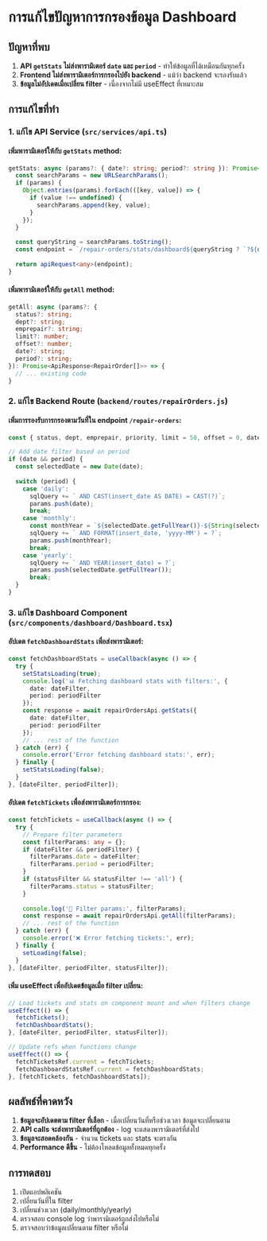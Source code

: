 # การแก้ไขปัญหาการกรองข้อมูล Dashboard

## ปัญหาที่พบ
1. **API `getStats` ไม่ส่งพารามิเตอร์ `date` และ `period`** - ทำให้ข้อมูลที่ได้เหมือนกันทุกครั้ง
2. **Frontend ไม่ส่งพารามิเตอร์การกรองไปยัง backend** - แม้ว่า backend จะรองรับแล้ว
3. **ข้อมูลไม่อัปเดตเมื่อเปลี่ยน filter** - เนื่องจากไม่มี useEffect ที่เหมาะสม

## การแก้ไขที่ทำ

### 1. แก้ไข API Service (`src/services/api.ts`)

#### เพิ่มพารามิเตอร์ให้กับ `getStats` method:
```typescript
getStats: async (params?: { date?: string; period?: string }): Promise<ApiResponse<...>> => {
  const searchParams = new URLSearchParams();
  if (params) {
    Object.entries(params).forEach(([key, value]) => {
      if (value !== undefined) {
        searchParams.append(key, value);
      }
    });
  }
  
  const queryString = searchParams.toString();
  const endpoint = `/repair-orders/stats/dashboard${queryString ? `?${queryString}` : ''}`;
  
  return apiRequest<any>(endpoint);
}
```

#### เพิ่มพารามิเตอร์ให้กับ `getAll` method:
```typescript
getAll: async (params?: {
  status?: string;
  dept?: string;
  emprepair?: string;
  limit?: number;
  offset?: number;
  date?: string;
  period?: string;
}): Promise<ApiResponse<RepairOrder[]>> => {
  // ... existing code
}
```

### 2. แก้ไข Backend Route (`backend/routes/repairOrders.js`)

#### เพิ่มการรองรับการกรองตามวันที่ใน endpoint `/repair-orders`:
```javascript
const { status, dept, emprepair, priority, limit = 50, offset = 0, date, period } = req.query;

// Add date filter based on period
if (date && period) {
  const selectedDate = new Date(date);
  
  switch (period) {
    case 'daily':
      sqlQuery += ` AND CAST(insert_date AS DATE) = CAST(?)`;
      params.push(date);
      break;
    case 'monthly':
      const monthYear = `${selectedDate.getFullYear()}-${String(selectedDate.getMonth() + 1).padStart(2, '0')}`;
      sqlQuery += ` AND FORMAT(insert_date, 'yyyy-MM') = ?`;
      params.push(monthYear);
      break;
    case 'yearly':
      sqlQuery += ` AND YEAR(insert_date) = ?`;
      params.push(selectedDate.getFullYear());
      break;
  }
}
```

### 3. แก้ไข Dashboard Component (`src/components/dashboard/Dashboard.tsx`)

#### อัปเดต `fetchDashboardStats` เพื่อส่งพารามิเตอร์:
```typescript
const fetchDashboardStats = useCallback(async () => {
  try {
    setStatsLoading(true);
    console.log('📊 Fetching dashboard stats with filters:', {
      date: dateFilter,
      period: periodFilter
    });
    const response = await repairOrdersApi.getStats({
      date: dateFilter,
      period: periodFilter
    });
    // ... rest of the function
  } catch (err) {
    console.error('Error fetching dashboard stats:', err);
  } finally {
    setStatsLoading(false);
  }
}, [dateFilter, periodFilter]);
```

#### อัปเดต `fetchTickets` เพื่อส่งพารามิเตอร์การกรอง:
```typescript
const fetchTickets = useCallback(async () => {
  try {
    // Prepare filter parameters
    const filterParams: any = {};
    if (dateFilter && periodFilter) {
      filterParams.date = dateFilter;
      filterParams.period = periodFilter;
    }
    if (statusFilter && statusFilter !== 'all') {
      filterParams.status = statusFilter;
    }
    
    console.log('📡 Filter params:', filterParams);
    const response = await repairOrdersApi.getAll(filterParams);
    // ... rest of the function
  } catch (err) {
    console.error('❌ Error fetching tickets:', err);
  } finally {
    setLoading(false);
  }
}, [dateFilter, periodFilter, statusFilter]);
```

#### เพิ่ม useEffect เพื่ออัปเดตข้อมูลเมื่อ filter เปลี่ยน:
```typescript
// Load tickets and stats on component mount and when filters change
useEffect(() => {
  fetchTickets();
  fetchDashboardStats();
}, [dateFilter, periodFilter, statusFilter]);

// Update refs when functions change
useEffect(() => {
  fetchTicketsRef.current = fetchTickets;
  fetchDashboardStatsRef.current = fetchDashboardStats;
}, [fetchTickets, fetchDashboardStats]);
```

## ผลลัพธ์ที่คาดหวัง

1. **ข้อมูลจะอัปเดตตาม filter ที่เลือก** - เมื่อเปลี่ยนวันที่หรือช่วงเวลา ข้อมูลจะเปลี่ยนตาม
2. **API calls จะส่งพารามิเตอร์ที่ถูกต้อง** - log จะแสดงพารามิเตอร์ที่ส่งไป
3. **ข้อมูลจะสอดคล้องกัน** - จำนวน tickets และ stats จะตรงกัน
4. **Performance ดีขึ้น** - ไม่ต้องโหลดข้อมูลทั้งหมดทุกครั้ง

## การทดสอบ

1. เปิดแอปพลิเคชัน
2. เปลี่ยนวันที่ใน filter
3. เปลี่ยนช่วงเวลา (daily/monthly/yearly)
4. ตรวจสอบ console log ว่าพารามิเตอร์ถูกส่งไปหรือไม่
5. ตรวจสอบว่าข้อมูลเปลี่ยนตาม filter หรือไม่
